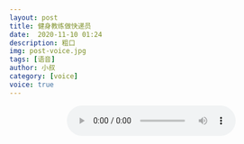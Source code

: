 ```yaml
---
layout: post
title: 健身教练做快递员
date:  2020-11-10 01:24
description: 粗口
img: post-voice.jpg
tags: [语音]
author: 小叔
category: [voice]
voice: true
---
```

<div align="center">
  <audio controls preload="auto" src="https://public.bl.files.1drv.com/y4mhQAvACY9h4WEFN-kd5WFuhKJTMDjhOt-N35KwHif_1TrRf3q--OlEgSX7TiSMlASuAgllJxyNcKv4C_yUaVz3h9ksUBYqByzF1V1G6Qhih4f1LVOsPaBPjL3XlFeIPdv5Tbl71G6n1EdqsVEXYZGTruZXN1DpocFqgOS-jycnqwGIQwXRzzHvdyyu0yn8NY2hUIWl7c1BBno0YXxsjEWAzsaU2y7IlYzAIY3aeMC1LfmxwaAHGtmPni9DIc6mtKf"></audio>
</div>
